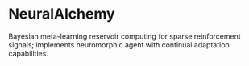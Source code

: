 # NeuralAlchemy
Bayesian meta-learning reservoir computing for sparse reinforcement signals; implements neuromorphic agent with continual adaptation capabilities.
